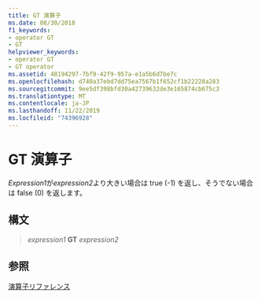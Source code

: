 ```yaml
---
title: GT 演算子
ms.date: 08/30/2018
f1_keywords:
- operator GT
- GT
helpviewer_keywords:
- operator GT
- GT operator
ms.assetid: 48194297-7bf9-42f9-957a-e1a5b6d7be7c
ms.openlocfilehash: d740a37ebd7dd75ea7567b1f652cf1b22228a283
ms.sourcegitcommit: 9ee5df398bfd30a42739632de3e165874cb675c3
ms.translationtype: MT
ms.contentlocale: ja-JP
ms.lasthandoff: 11/22/2019
ms.locfileid: "74396928"
---
```

# <a name="operator-gt"></a>GT 演算子

*Expression1*が*expression2*より大きい場合は true (-1) を返し、そうでない場合は false (0) を返します。

## <a name="syntax"></a>構文

> *expression1* **GT** *expression2*

## <a name="see-also"></a>参照

[演算子リファレンス](operators-reference.md)
